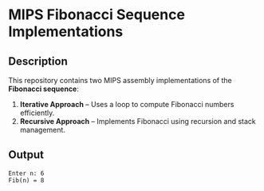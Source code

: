 # MIPS Fibonacci Sequence Implementations  

## Description  
This repository contains two MIPS assembly implementations of the **Fibonacci sequence**:  
1. **Iterative Approach** – Uses a loop to compute Fibonacci numbers efficiently.  
2. **Recursive Approach** – Implements Fibonacci using recursion and stack management.  


## Output 
```
Enter n: 6
Fib(n) = 8
```

